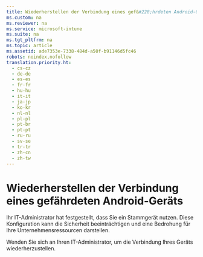 ```yaml
---
title: Wiederherstellen der Verbindung eines gef&#228;hrdeten Android-Ger&#228;ts
ms.custom: na
ms.reviewer: na
ms.service: microsoft-intune
ms.suite: na
ms.tgt_pltfrm: na
ms.topic: article
ms.assetid: ade7353e-7338-484d-a50f-b91146d5fc46
robots: noindex,nofollow
translation.priority.ht: 
  - cs-cz
  - de-de
  - es-es
  - fr-fr
  - hu-hu
  - it-it
  - ja-jp
  - ko-kr
  - nl-nl
  - pl-pl
  - pt-br
  - pt-pt
  - ru-ru
  - sv-se
  - tr-tr
  - zh-cn
  - zh-tw
---
```

# Wiederherstellen der Verbindung eines gef&#228;hrdeten Android-Ger&#228;ts
Ihr IT-Administrator hat festgestellt, dass Sie ein Stammgerät nutzen. Diese Konfiguration kann die Sicherheit beeinträchtigen und eine Bedrohung für Ihre Unternehmensressourcen darstellen.

Wenden Sie sich an Ihren IT-Administrator, um die Verbindung Ihres Geräts wiederherzustellen.

